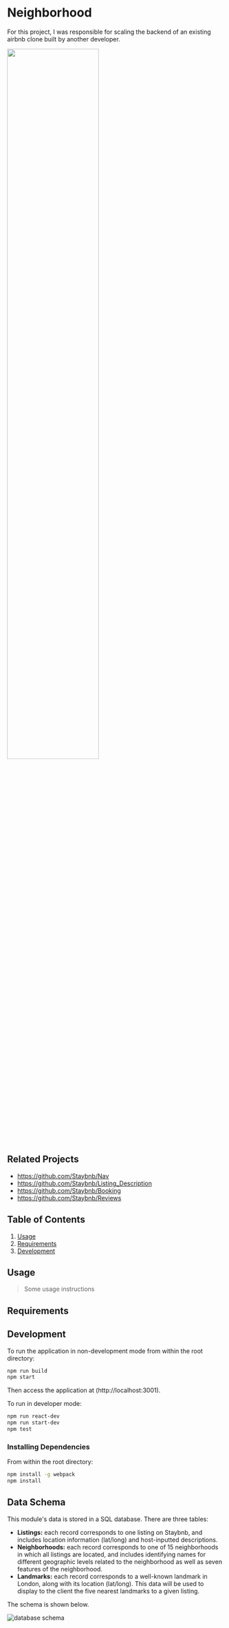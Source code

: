 # Neighborhood
For this project, I was responsible for scaling the backend of an existing airbnb clone built by another developer. 

<img src="https://github.com/Staybnb/Neighborhood/blob/master/Demo_Neighborhood_Staybnb_compressed.gif" width="65%" height="65%">

## Related Projects

  - https://github.com/Staybnb/Nav
  - https://github.com/Staybnb/Listing_Description
  - https://github.com/Staybnb/Booking
  - https://github.com/Staybnb/Reviews


## Table of Contents

1. [Usage](#Usage)
1. [Requirements](#requirements)
1. [Development](#development)

## Usage

> Some usage instructions

## Requirements

## Development
To run the application in non-development mode from within the root directory: 
```sh
npm run build
npm start
```

Then access the application at (http://localhost:3001).

To run in developer mode:
```sh
npm run react-dev
npm run start-dev
npm test
```

### Installing Dependencies

From within the root directory:

```sh
npm install -g webpack
npm install
```

## Data Schema
This module's data is stored in a SQL database. There are three tables: 
* **Listings:** each record corresponds to one listing on Staybnb, and includes location information (lat/long) and host-inputted descriptions.
* **Neighborhoods:** each record corresponds to one of 15 neighborhoods in which all listings are located, and includes identifying names for different geographic levels related to the neighborhood as well as seven features of the neighborhood.
* **Landmarks:** each record corresponds to a well-known landmark in London, along with its location (lat/long). This data will be used to display to the client the five nearest landmarks to a given listing.

The schema is shown below.

![database schema](https://www.lucidchart.com/publicSegments/view/853181f4-358a-498e-ac6f-e406d5e1e8a9/image.png)
